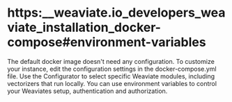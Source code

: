 # https:\_\_weaviate.io_developers_weaviate_installation_docker-compose#environment-variables

The default docker image doesn't need any configuration. To customize your instance, edit the configuration settings in the docker-compose.yml file. Use the Configurator to select specific Weaviate modules, including vectorizers that run locally. You can use environment variables to control your Weaviates setup, authentication and authorization.
